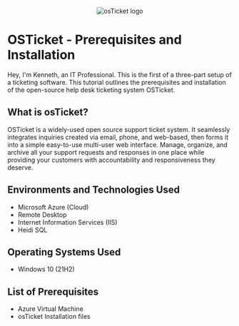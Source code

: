 <p align="center">
<img src="https://i.imgur.com/Clzj7Xs.png" alt="osTicket logo"/>
</p>

<h1>OSTicket - Prerequisites and Installation</h1>
Hey, I'm Kenneth, an IT Professional. This is the first of a three-part setup of a ticketing software. This tutorial outlines the prerequisites and installation of the open-source help desk ticketing system OSTicket.<br />


<h2>What is osTicket?</h2>
OSTicket is a widely-used open source support ticket system. It seamlessly integrates inquiries created via email, phone, and web-based, then forms it into a simple easy-to-use multi-user web interface. Manage, organize, and archive all your support requests and responses in one place while providing your customers with accountability and responsiveness they deserve.


<h2>Environments and Technologies Used</h2>

- Microsoft Azure (Cloud)
- Remote Desktop
- Internet Information Services (IIS)
- Heidi SQL

<h2>Operating Systems Used </h2>

- Windows 10</b> (21H2)

<h2>List of Prerequisites</h2>

- Azure Virtual Machine
- osTicket Installation files
